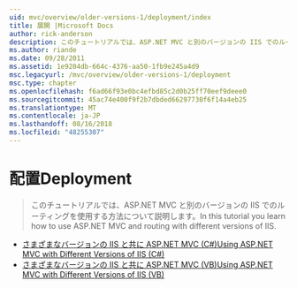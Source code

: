 ```yaml
---
uid: mvc/overview/older-versions-1/deployment/index
title: 展開 |Microsoft Docs
author: rick-anderson
description: このチュートリアルでは、ASP.NET MVC と別のバージョンの IIS でのルーティングを使用する方法について説明します。
ms.author: riande
ms.date: 09/28/2011
ms.assetid: 1e9204db-664c-4376-aa50-1fb9e245a4d9
msc.legacyurl: /mvc/overview/older-versions-1/deployment
msc.type: chapter
ms.openlocfilehash: f6ad66f93e0bc4efbd85c2d0b25ff70eef9deee0
ms.sourcegitcommit: 45ac74e400f9f2b7dbded66297730f6f14a4eb25
ms.translationtype: MT
ms.contentlocale: ja-JP
ms.lasthandoff: 08/16/2018
ms.locfileid: "48255307"
---
```

<a name="deployment"></a><span data-ttu-id="71bad-103">配置</span><span class="sxs-lookup"><span data-stu-id="71bad-103">Deployment</span></span>
====================
> <span data-ttu-id="71bad-104">このチュートリアルでは、ASP.NET MVC と別のバージョンの IIS でのルーティングを使用する方法について説明します。</span><span class="sxs-lookup"><span data-stu-id="71bad-104">In this tutorial you learn how to use ASP.NET MVC and routing with different versions of IIS.</span></span>


- [<span data-ttu-id="71bad-105">さまざまなバージョンの IIS と共に ASP.NET MVC (C#)</span><span class="sxs-lookup"><span data-stu-id="71bad-105">Using ASP.NET MVC with Different Versions of IIS (C#)</span></span>](using-asp-net-mvc-with-different-versions-of-iis-cs.md)
- [<span data-ttu-id="71bad-106">さまざまなバージョンの IIS と共に ASP.NET MVC (VB)</span><span class="sxs-lookup"><span data-stu-id="71bad-106">Using ASP.NET MVC with Different Versions of IIS (VB)</span></span>](using-asp-net-mvc-with-different-versions-of-iis-vb.md)
